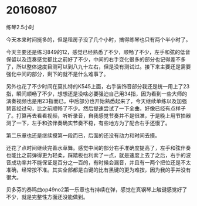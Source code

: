 # 20160807

练琴2.5小时

今天本来时间挺多的，但是租房子没了几个小时，搞得练琴也只有两个半小时了。

今天主要还是练习849的12，感觉已经熟悉了不少，顺畅了不少，左手和弦的低音保留以及连奏感觉都比之前好了不少，中间的右手变化很多的部分也记得差不多了，所以整体速度目测可以到八九十左右，但是没有测试过。接下来主要还是需要强化中间的部分，剩下的就不是什么难事了。

另外也花了不少时间在莫扎特的K545上面，右手装饰音部分我还是统一用上了23指，瞬间顺畅了不少，想想还是没啥必要强迫自己用34指，因为看到一些大师的演奏视频也是用23指而已。中后部分也开始熟悉起来了，今天继续单练以及加强琶音经过句，比之前顺畅了不少。然后提速尝试了一下全曲，好像已经有点样子了。打算再去看看视频，听听录音，自我感觉节奏并不是很准，于是晚上用节拍器测了一下，左手和弦伴奏确实节奏不稳，有些地方为了配合右手还慢了。

第二乐章也还是继续摸第一段而已，后面的还没有动力和时间去摸。

还花了点时间继续完善水草舞。感觉中间的部分右手准确度提高了，左手和弦伴奏也能比之前弹得更为轻柔，踩踏板也利索了一点，就是速度上去了之后，右手的波音成功率并不能保证是百分之一百的，有时候会漏音，并且有一两个把位还是不太准确，经常按不准。其实全部都是白键的比有黑键的更为难按，因为我的手并没有很大。

贝多芬的奏鸣曲op49no2第一乐章也有持续在弹，感觉在真钢琴上触键感觉好了不少，就是完整性方面还没能做到。

